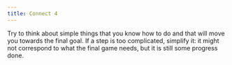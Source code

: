 ```yaml
---
title: Connect 4
---
```


Try to think about simple things that you know how to do and that will move you towards the final goal. If a step is too complicated, simplify it: it might not correspond to what the final game needs, but it is still some progress done.